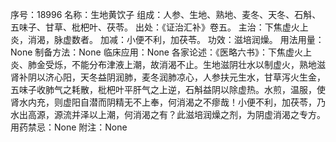 序号：18996
名称：生地黄饮子
组成：人参、生地、熟地、麦冬、天冬、石斛、五味子、甘草、枇杷叶、茯苓。
出处：《证治汇补》卷五。
主治：下焦虚火上炎，消渴，脉虚数者。
加减：小便不利，加茯苓。
功效：滋培润燥。
用法用量：None
制备方法：None
临床应用：None
各家论述：《医略六书》：下焦虚火上炎、肺金受烁，不能分布津液上潮，故消渴不止。生地滋阴壮水以制虚火，熟地滋肾补阴以济心阳，天冬益阴润肺，麦冬润肺凉心，人参扶元生水，甘草泻火生金，五味子收肺气之耗散，枇杷叶平肝气之上逆，石斛益阴以除虚热。水煎，温服，使肾水内充，则虚阳自潜而阴精无不上奉，何消渴之不瘳哉！小便不利，加茯苓，乃水出高源，源流并泽以上潮，何消渴之有？此滋培润燥之剂，为阴虚消渴之专方。
用药禁忌：None
附注：None
